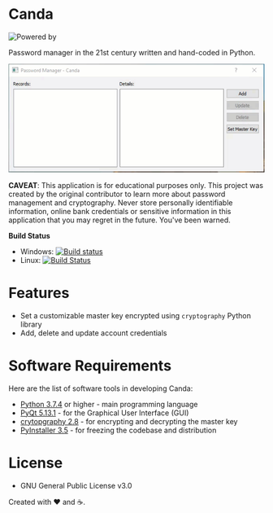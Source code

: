 # Canda
![Powered by](https://img.shields.io/badge/powered%20by-cryptography%202.8-blue)

Password manager in the 21st century written and hand-coded in Python.

![Canda Demo](https://github.com/jerobado/Canda/blob/develop-0.1/docs/images/canda-demo.gif)

**CAVEAT**: This application is for educational purposes only. This project was created by the original contributor to learn more about password management and cryptography. Never store personally identifiable information, online bank credentials or sensitive information in this application that you may regret in the future. You've been warned.

**Build Status**
 - Windows: [![Build status](https://ci.appveyor.com/api/projects/status/mx6bpccle4b6q79q?svg=true)](https://ci.appveyor.com/project/jerobado/canda)
 - Linux: [![Build Status](https://travis-ci.org/jerobado/Canda.svg?branch=develop-0.1)](https://travis-ci.org/jerobado/Canda)
 
# Features
 - Set a customizable master key encrypted using `cryptography` Python library
 - Add, delete and update account credentials
 
# Software Requirements

Here are the list of software tools in developing Canda:
- [Python 3.7.4](https://www.python.org/downloads/release/python-374/) or higher - main programming language
- [PyQt 5.13.1](https://pypi.org/project/PyQt5/) - for the Graphical User Interface (GUI)
- [crytopgraphy 2.8](https://github.com/pyca/cryptography) - for encrypting and decrypting the master key
- [PyInstaller 3.5](https://github.com/pyinstaller/pyinstaller) - for freezing the codebase and distribution

# License

- GNU General Public License v3.0

Created with ❤ and ☕.
